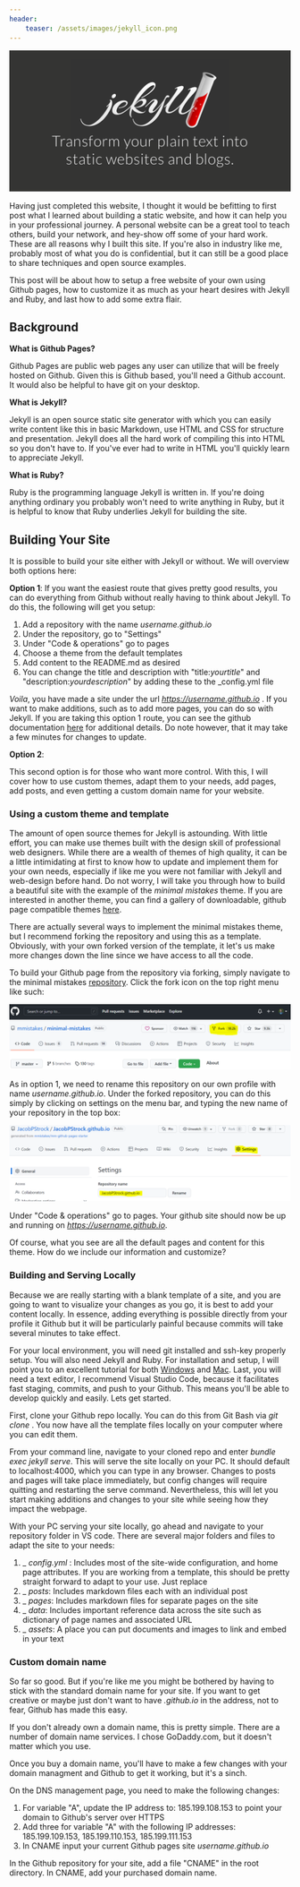 ```yaml
---
header: 
    teaser: /assets/images/jekyll_icon.png
---
```


![jekyll icon](/assets/images/jekyll_icon.png)

Having just completed this website, I thought it would be befitting to first post what I learned about building a static website, and how it can help you in your professional journey. A personal website can be a great tool to teach others, build your network, and hey-show off some of your hard work. These are all reasons why I built this site. If you're also in industry like me, probably most of what you do is confidential, but it can still be a good place to share techniques and open source examples. 

This post will be about how to setup a free website of your own using Github pages, how to customize it as much as your heart desires with Jekyll and Ruby, and last how to add some extra flair.

## Background 

__What is Github Pages?__

Github Pages are public web pages any user can utilize that will be freely hosted on Github. Given this is Github based, you'll need a Github account. It would also be helpful to have git on your desktop.

__What is Jekyll?__

Jekyll is an open source static site generator with which you can easily write content like this in basic Markdown, use HTML and CSS for structure and presentation. Jekyll does all the hard work of compiling this into HTML so you don't have to. If you've ever had to write in HTML you'll quickly learn to appreciate Jekyll.

__What is Ruby?__

Ruby is the programming language Jekyll is written in. If you're doing anything ordinary you probably won't need to write anything in Ruby, but it is helpful to know that Ruby underlies Jekyll for building the site. 

## Building Your Site

It is possible to build your site either with Jekyll or without. We will overview both options here:

__Option 1__:
If you want the easiest route that gives pretty good results, you can do everything from Github without really having to think about Jekyll. To do this, the following will get you setup:
1. Add a repository with the name _username.github.io_
2. Under the repository, go to "Settings"
3. Under "Code & operations" go to pages
4. Choose a theme from the default templates
5. Add content to the README.md as desired
6. You can change the title and description with "title:_yourtitle_" and "description:_yourdescription_" by adding these to the _config.yml file 

_Voila_, you have made a site under the url _https://username.github.io_ . If you want to make additions, such as to add more pages, you can do so with Jekyll. If you are taking this option 1 route, you can see the github documentation [here](https://docs.github.com/en/pages/quickstart) for additional details. Do note however, that it may take a few minutes for changes to update.

__Option 2__:

This second option is for those who want more control. With this, I will cover how to use custom themes, adapt them to your needs, add pages, add posts, and even getting a custom domain name for your website.

### Using a custom theme and template
The amount of open source themes for Jekyll is astounding. With little effort, you can make use themes built with the design skill of professional web designers. While there are a wealth of themes of high quality, it can be a little intimidating at first to know how to update and implement them for your own needs, especially if like me you were not familiar with Jekyll and web-design before hand. Do not worry, I will take you through how to build a beautiful site with the example of the _minimal mistakes_ theme. If you are interested in another theme, you can find a gallery of downloadable, github page compatible themes [here](https://jekyllthemes.io/github-pages-themes).

There are actually several ways to implement the minimal mistakes theme, but I recommend forking the repository and using this as a template. Obviously, with your own forked version of the template, it let's us make more changes down the line since we have access to all the code. 

To build your Github page from the repository via forking, simply navigate to the minimal mistakes [repository](https://github.com/mmistakes/minimal-mistakes). Click the fork icon on the top right menu like such:

![fork icon](\assets\images\Post_Images\Fork_screenshot.PNG)

As in option 1, we need to rename this repository on our own profile with name _username.github.io_. Under the forked repository, you can do this simply by clicking on settings on the menu bar, and typing the new name of your repository in the top box:

![repository rename](\assets\images\Post_Images\Rename_screenshot.PNG)

Under "Code & operations" go to pages. Your github site should now be up and running on _https://username.github.io_.

Of course, what you see are all the default pages and content for this theme. How do we include our information and customize?

### Building and Serving Locally

Because we are really starting with a blank template of a site, and you are going to want to visualize your changes as you go, it is best to add your content locally. In essence, adding everything is possible directly from your profile it Github but it will be particularly painful because commits will take several minutes to take effect.

For your local environment, you will need git installed and ssh-key properly setup. You will also need Jekyll and Ruby. For installation and setup, I will point you to an excellent tutorial for both [Windows](https://www.youtube.com/watch?v=LfP7Y9Ja6Qc&list=PLLAZ4kZ9dFpOPV5C5Ay0pHaa0RJFhcmcB&index=3) and [Mac](https://www.youtube.com/watch?v=WhrU9m82Wm8&list=PLLAZ4kZ9dFpOPV5C5Ay0pHaa0RJFhcmcB&index=2). Last, you will need a text editor, I recommend Visual Studio Code, because it facilitates fast staging, commits, and push to your Github. This means you'll be able to develop quickly and easily. Lets get started.

First, clone your Github repo locally. You can do this from Git Bash via _git clone <your repo url>_. You now have all the template files locally on your computer where you can edit them. 

From your command line, navigate to your cloned repo and enter _bundle exec jekyll serve_. This will serve the site locally on your PC. It should default to localhost:4000, which you can type in any browser. Changes to posts and pages will take place immediately, but config changes will require quitting and restarting the serve command. Nevertheless, this will let you start making additions and changes to your site while seeing how they impact the webpage.

With your PC serving your site locally, go ahead and navigate to your repository folder in VS code. There are several major folders and files to adapt the site to your needs:

1. _ _config.yml_ : Includes most of the site-wide configuration, and home page attributes. If you are working from a template, this should be pretty straight forward to adapt to your use. Just replace
2. _ _posts_: Includes markdown files each with an individual post
3. _ _pages_: Includes markdown files for separate pages on the site
4. _ _data_: Includes important reference data across the site such as dictionary of page names and associated URL
5. _ _assets_: A place you can put documents and images to link and embed in your text

### Custom domain name

So far so good. But if you're like me you might be bothered by having to stick with the standard domain name for your site. If you want to get creative or maybe just don't want to have _.github.io_ in the address, not to fear, Github has made this easy. 

If you don't already own a domain name, this is pretty simple. There are a number of domain name services. I chose GoDaddy.com, but it doesn't matter which you use. 

Once you buy a domain name, you'll have to make a few changes with your domain managment and Github to get it working, but it's a sinch. 

On the DNS management page, you need to make the following changes:
1. For variable "A", update the IP address to: 185.199.108.153 to point your domain to Github's server over HTTPS
2. Add three for variable "A" with the following IP addresses: 185.199.109.153, 185.199.110.153, 185.199.111.153
2. In CNAME input your current Github pages site _username.github.io_

In the Github repository for your site, add a file "CNAME" in the root directory. In CNAME, add your purchased domain name. 

